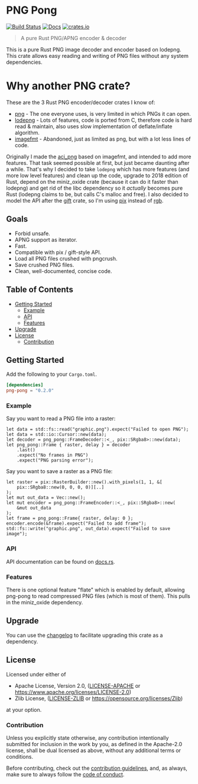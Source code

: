 # PNG Pong

[![Build Status](https://api.travis-ci.org/RedAldaron/png-pong.svg?branch=master)](https://travis-ci.org/RedAldaron/png-pong)
[![Docs](https://docs.rs/png_pong/badge.svg)](https://docs.rs/png_pong)
[![crates.io](https://img.shields.io/crates/v/png-pong.svg)](https://crates.io/crates/png-pong)

> A pure Rust PNG/APNG encoder & decoder

This is a pure Rust PNG image decoder and encoder based on lodepng.
This crate allows easy reading and writing of PNG files without any
system dependencies.

# Why another PNG crate?
These are the 3 Rust PNG encoder/decoder crates I know of:
- [png](https://crates.io/crates/png) - The one everyone uses, is very
  limited in which PNGs it can open.
- [lodepng](https://crates.io/crates/lodepng) - Lots of features, code
  is ported from C, therefore code is hard read & maintain, also uses
  slow implementation of deflate/inflate algorithm.
- [imagefmt](https://crates.io/crates/imagefmt) - Abandoned, just as
  limited as png, but with a lot less lines of code.

Originally I made the [aci_png](https://crates.io/crates/aci_png) based
on imagefmt, and intended to add more features.  That task seemed
possible at first, but just became daunting after a while.  That's why I
decided to take `lodepng` which has more features (and more low level
features) and clean up the code, upgrade to 2018 edition of Rust, depend
on the miniz\_oxide crate (because it can do it faster than lodepng) and
get rid of the libc dependency so it *actually* becomes pure Rust
(lodepng claims to be, but calls C's malloc and free).  I also decided
to model the API after the [gift](https://crates.io/crates/gift) crate,
so I'm using [pix](https://crates.io/crates/pix) instead of
[rgb](https://crates.io/crates/rgb).

## Goals
- Forbid unsafe.
- APNG support as iterator.
- Fast.
- Compatible with pix / gift-style API.
- Load all PNG files crushed with pngcrush.
- Save crushed PNG files.
- Clean, well-documented, concise code.

## Table of Contents
- [Getting Started](#getting-started)
   - [Example](#example)
   - [API](#api)
   - [Features](#features)
- [Upgrade](#upgrade)
- [License](#license)
   - [Contribution](#contribution)

## Getting Started
Add the following to your `Cargo.toml`.

```toml
[dependencies]
png-pong = "0.2.0"
```

### Example
Say you want to read a PNG file into a raster:

```rust,no_run
let data = std::fs::read("graphic.png").expect("Failed to open PNG");
let data = std::io::Cursor::new(data);
let decoder = png_pong::FrameDecoder::<_, pix::SRgba8>::new(data);
let png_pong::Frame { raster, delay } = decoder
    .last()
    .expect("No frames in PNG")
    .expect("PNG parsing error");
```

Say you want to save a raster as a PNG file:

```rust,no_run
let raster = pix::RasterBuilder::new().with_pixels(1, 1, &[
    pix::SRgba8::new(0, 0, 0, 0)][..]
);
let mut out_data = Vec::new();
let mut encoder = png_pong::FrameEncoder::<_, pix::SRgba8>::new(
    &mut out_data
);
let frame = png_pong::Frame{ raster, delay: 0 };
encoder.encode(&frame).expect("Failed to add frame");
std::fs::write("graphic.png", out_data).expect("Failed to save image");
```

### API
API documentation can be found on [docs.rs](https://docs.rs/png-pong).

### Features
There is one optional feature "flate" which is enabled by default,
allowing png-pong to read compressed PNG files (which is most of them).
This pulls in the miniz\_oxide dependency.

## Upgrade
You can use the
[changelog](https://github.com/RedAldaron/png-pong/blob/master/CHANGELOG.md)
to facilitate upgrading this crate as a dependency.

## License
Licensed under either of
 - Apache License, Version 2.0, ([LICENSE-APACHE](LICENSE-APACHE) or
   https://www.apache.org/licenses/LICENSE-2.0)
 - Zlib License, ([LICENSE-ZLIB](LICENSE-ZLIB) or
   https://opensource.org/licenses/Zlib)

at your option.

### Contribution
Unless you explicitly state otherwise, any contribution intentionally submitted
for inclusion in the work by you, as defined in the Apache-2.0 license, shall be
dual licensed as above, without any additional terms or conditions.

Before contributing, check out the
[contribution guidelines](https://github.com/RedAldaron/png-pong/blob/master/CONTRIBUTING.md),
and, as always, make sure to always follow the
[code of conduct](https://github.com/RedAldaron/png-pong/blob/master/CODEOFCONDUCT.md).
